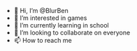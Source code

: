 - 👋 Hi, I’m @BlurBen
- 👀 I’m interested in games
- 🌱 I’m currently learning in school
- 💞️ I’m looking to collaborate on everyone
- 📫 How to reach me 

<!---
BloorBen/BloorBen is a ✨ special ✨ repository because its `README.md` (this file) appears on your GitHub profile.
You can click the Preview link to take a look at your changes.
--->

